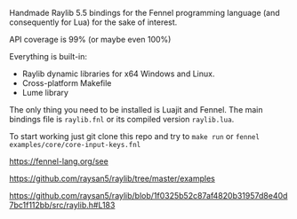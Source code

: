 Handmade Raylib 5.5 bindings for the Fennel programming language (and consequently for Lua) for the sake of interest.

API coverage is 99% (or maybe even 100%)


Everything is built-in: 
- Raylib dynamic libraries for x64 Windows and Linux.
- Cross-platform Makefile
- Lume library


The only thing you need to be installed is Luajit and Fennel. The main bindings file is `raylib.fnl` or its compiled version `raylib.lua`.


To start working just git clone this repo and try to `make run` or `fennel examples/core/core-input-keys.fnl`


https://fennel-lang.org/see


https://github.com/raysan5/raylib/tree/master/examples


https://github.com/raysan5/raylib/blob/1f0325b52c87af4820b31957d8e40d7bc1f112bb/src/raylib.h#L183
